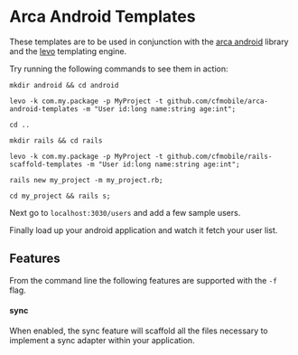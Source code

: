 # Arca Android Templates

These templates are to be used in conjunction with the [arca android](https://github.com/cfmobile/arca-android) library and the [levo](https://github.com/cfmobile/levo) templating engine.

Try running the following commands to see them in action:

```mkdir android && cd android```

```levo -k com.my.package -p MyProject -t github.com/cfmobile/arca-android-templates -m "User id:long name:string age:int";```

```cd ..```

```mkdir rails && cd rails```

```levo -k com.my.package -p MyProject -t github.com/cfmobile/rails-scaffold-templates -m "User id:long name:string age:int";```

```rails new my_project -m my_project.rb;```

```cd my_project && rails s;```

Next go to `localhost:3030/users` and add a few sample users.

Finally load up your android application and watch it fetch your user list. 

## Features

From the command line the following features are supported with the `-f` flag.

#### sync

When enabled, the sync feature will scaffold all the files necessary to implement a sync adapter within your application.
